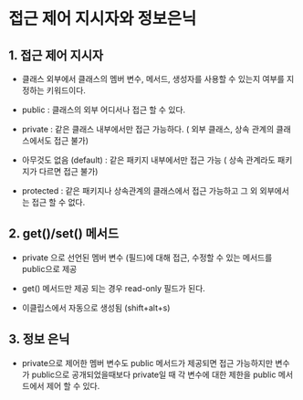 # 접근 제어 지시자와 정보은닉

## 1. 접근 제어 지시자

- 클래스 외부에서 클래스의 멤버 변수, 메서드, 생성자를 사용할 수 있는지 여부를 지정하는 키워드이다.

- public : 클래스의 외부 어디서나 접근 할 수 있다.

- private : 같은 클래스 내부에서만 접근 가능하다. ( 외부 클래스, 상속 관계의 클래스에서도 접근 불가)

- 아무것도 없음 (default) : 같은 패키지 내부에서만 접근 가능 ( 상속 관계라도 패키지가 다르면 접근 불가)

- protected : 같은 패키지나 상속관계의 클래스에서 접근 가능하고 그 외 외부에서는 접근 할 수 없다.

## 2. get()/set() 메서드

- private 으로 선언된 멤버 변수 (필드)에 대해 접근, 수정할 수 있는 메서드를 public으로 제공

- get() 메서드만 제공 되는 경우 read-only 필드가 된다.

- 이클립스에서 자동으로 생성됨 (shift+alt+s)

## 3. 정보 은닉

- private으로 제어한 멤버 변수도 public 메서드가 제공되면 접근 가능하지만 변수가 public으로 공개되었을때보다 private일 때 각 변수에 대한 제한을 public 메서드에서 제어 할  수 있다.